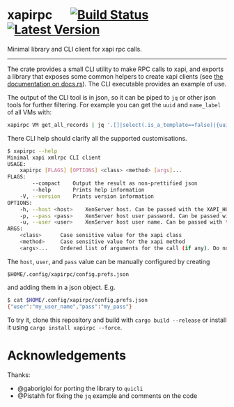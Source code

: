 # xapirpc &emsp; [![Build Status]][travis] [![Latest Version]][crates.io]

[Build Status]: https://api.travis-ci.org/mseri/xapirpc-rs.svg?branch=master
[travis]: https://travis-ci.org/mseri/xapirpc-rs
[Latest Version]: https://img.shields.io/crates/v/xapirpc.svg
[crates.io]: https://crates.io/crates/xapirpc

Minimal library and CLI client for xapi rpc calls.

---

The crate provides a small CLI utility to make RPC calls to xapi, and
exports a library that exposes some common helpers to create xapi clients
(see [the documentation on docs.rs](https://docs.rs/xapirpc/)). The
CLI executable provides an example of use.

The  output of the CLI tool is in json, so it can be piped to `jq` or
other json tools for further filtering.  For example you can get the
`uuid` and `name_label` of all VMs with:

```bash
xapirpc VM get_all_records | jq '.[]|select(.is_a_template==false)|{uuid, name_label}'
```

There CLI help should clarify all the supported customisations.

```bash
$ xapirpc --help
Minimal xapi xmlrpc CLI client
USAGE:
    xapirpc [FLAGS] [OPTIONS] <class> <method> [args]...
FLAGS:
        --compact    Output the result as non-prettified json
        --help       Prints help information
    -V, --version    Prints version information
OPTIONS:
    -h, --host <host>    XenServer host. Can be passed with the XAPI_HOST env variable.
    -p, --pass <pass>    XenServer host user password. Can be passed with the XAPI_PASSWORD env variable.
    -u, --user <user>    XenServer host user name. Can be passed with the XAPI_USER env variable.
ARGS:
    <class>      Case sensitive value for the xapi class
    <method>     Case sensitive value for the xapi method
    <args>...    Ordered list of arguments for the call (if any). Do not pass a session.
```

The `host`, `user`, and `pass` value can be manually configured by creating
```
$HOME/.config/xapirpc/config.prefs.json
```
and adding them in a json object. E.g.
```bash
$ cat $HOME/.config/xapirpc/config.prefs.json
{"user":"my_user_name","pass":"my_pass"}
```

To try it, clone this repository and build with `cargo build --release` or install it using `cargo install xapirpc --force`.

# Acknowledgements

Thanks:

- @gaborigloi for porting the library to `quicli`
- @Pistahh for fixing the `jq` example and comments on the code

